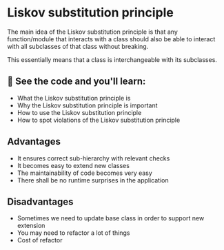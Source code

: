 # Liskov substitution principle

The main idea of the Liskov substitution principle is that any function/module that interacts with a class should also be able to interact with all subclasses of that class without breaking.

This essentially means that a class is interchangeable with its subclasses.

## 🧠 See the code and you'll learn:

- What the Liskov substitution principle is
- Why the Liskov substitution principle is important
- How to use the Liskov substitution principle
- How to spot violations of the Liskov substitution principle

## Advantages

- It ensures correct sub-hierarchy with relevant checks
- It becomes easy to extend new classes
- The maintainability of code becomes very easy
- There shall be no runtime surprises in the application

## Disadvantages

- Sometimes we need to update base class in order to support new extension
- You may need to refactor a lot of things
- Cost of refactor
